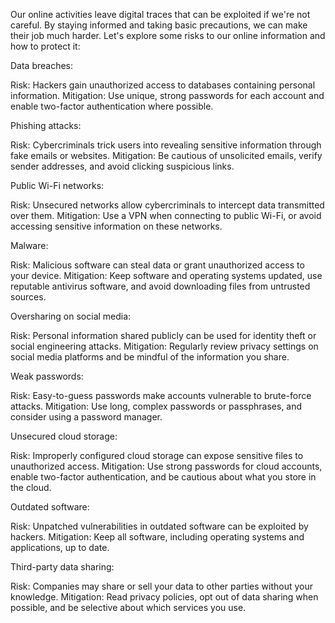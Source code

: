 

Our online activities leave digital traces that can be exploited if we're not careful. By staying informed and taking basic precautions, we can make their job much harder. Let's explore some risks to our online information and how to protect it:

Data breaches:

Risk: Hackers gain unauthorized access to databases containing personal information. Mitigation: Use unique, strong passwords for each account and enable two-factor authentication where possible.

Phishing attacks:

Risk: Cybercriminals trick users into revealing sensitive information through fake emails or websites. Mitigation: Be cautious of unsolicited emails, verify sender addresses, and avoid clicking suspicious links.

Public Wi-Fi networks:

Risk: Unsecured networks allow cybercriminals to intercept data transmitted over them. Mitigation: Use a VPN when connecting to public Wi-Fi, or avoid accessing sensitive information on these networks.

Malware:

Risk: Malicious software can steal data or grant unauthorized access to your device. Mitigation: Keep software and operating systems updated, use reputable antivirus software, and avoid downloading files from untrusted sources.

Oversharing on social media:

Risk: Personal information shared publicly can be used for identity theft or social engineering attacks. Mitigation: Regularly review privacy settings on social media platforms and be mindful of the information you share.

Weak passwords:

Risk: Easy-to-guess passwords make accounts vulnerable to brute-force attacks. Mitigation: Use long, complex passwords or passphrases, and consider using a password manager.

Unsecured cloud storage:

Risk: Improperly configured cloud storage can expose sensitive files to unauthorized access. Mitigation: Use strong passwords for cloud accounts, enable two-factor authentication, and be cautious about what you store in the cloud.

Outdated software:

Risk: Unpatched vulnerabilities in outdated software can be exploited by hackers. Mitigation: Keep all software, including operating systems and applications, up to date.

Third-party data sharing:

Risk: Companies may share or sell your data to other parties without your knowledge. Mitigation: Read privacy policies, opt out of data sharing when possible, and be selective about which services you use.
